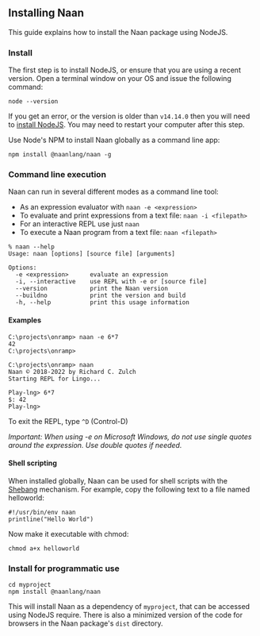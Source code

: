 Installing Naan
-----
This guide explains how to install the Naan package using NodeJS.

### Install

The first step is to install NodeJS, or ensure that you are using a recent version. Open a terminal window on your OS and issue the following command:

```
node --version
```

If you get an error, or the version is older than `v14.14.0` then you will need to [install NodeJS](https://nodejs.org/en/). You may need to restart your computer after this step.

Use Node's NPM to install Naan globally as a command line app:

```
npm install @naanlang/naan -g

```

### Command line execution

Naan can run in several different modes as a command line tool:
- As an expression evaluator with `naan -e <expression>`
- To evaluate and print expressions from a text file: `naan -i <filepath>`
- For an interactive REPL use just `naan`
- To execute a Naan program from a text file: `naan <filepath>`

```
% naan --help
Usage: naan [options] [source file] [arguments]

Options:
  -e <expression>      evaluate an expression
  -i, --interactive    use REPL with -e or [source file]
  --version            print the Naan version
  --buildno            print the version and build
  -h, --help           print this usage information

```

#### Examples
```shell
C:\projects\onramp> naan -e 6*7
42
C:\projects\onramp>
```
```shell
C:\projects\onramp> naan
Naan © 2018-2022 by Richard C. Zulch
Starting REPL for Lingo...

Play-lng> 6*7
$: 42
Play-lng>
```
To exit the REPL, type `^D` (Control-D)

_Important: When using -e <expr> on Microsoft Windows, do not use single quotes around the expression. Use double quotes if needed._


#### Shell scripting

When installed globally, Naan can be used for shell scripts with the [Shebang](https://en.wikipedia.org/wiki/Shebang_(Unix))
mechanism. For example, copy the following text to a file named helloworld:

    #!/usr/bin/env naan
    printline("Hello World")

Now make it executable with chmod:

    chmod a+x helloworld

### Install for programmatic use

```
cd myproject
npm install @naanlang/naan
```
This will install Naan as a dependency of `myproject`, that can be accessed using NodeJS require. There is also a minimized version of the code for browsers in the Naan package's `dist` directory.
